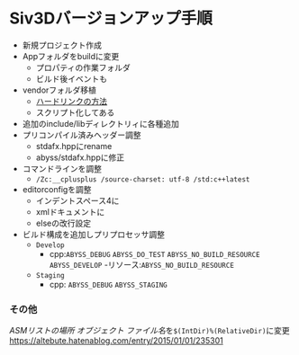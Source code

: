 # Siv3Dバージョンアップ手順

- 新規プロジェクト作成
- Appフォルダをbuildに変更
  - プロパティの作業フォルダ
  - ビルド後イベントも
- vendorフォルダ移植
  - [ハードリンクの方法](https://qiita.com/opengl-8080/items/c2b6a93dfca5b61f9e6a)
  - スクリプト化してある
- 追加のinclude/libディレクトリィに各種追加
- プリコンパイル済みヘッダー調整
  - stdafx.hppにrename
  - abyss/stdafx.hppに修正
- コマンドラインを調整
  - `/Zc:__cplusplus /source-charset: utf-8 /std:c++latest `
- editorconfigを調整
  - インデントスペース4に
  - xmlドキュメントに
  - elseの改行設定
- ビルド構成を追加しプリプロセッサ調整
  - `Develop`
    - cpp:`ABYSS_DEBUG` `ABYSS_DO_TEST` `ABYSS_NO_BUILD_RESOURCE` `ABYSS_DEVELOP`
    -リソース:`ABYSS_NO_BUILD_RESOURCE`
  - `Staging`
    - cpp: `ABYSS_DEBUG` `ABYSS_STAGING`

### その他

*ASMリストの場所* *オブジェクト ファイル名*を`$(IntDir)%(RelativeDir)`に変更
https://altebute.hatenablog.com/entry/2015/01/01/235301